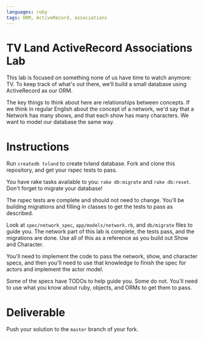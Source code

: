 ```yaml
---
languages: ruby
tags: ORM, ActiveRecord, associations
---
```


# TV Land ActiveRecord Associations Lab

This lab is focused on something none of us have time to watch
anymore: TV. To keep track of what's out there, we'll build a small
database using ActiveRecord as our ORM.

The key things to think about here are relationships between concepts.
If we think in regular English about the concept of a network,
we'd say that a Network has many shows, and that each show has many
characters. We want to model our database the same way.

# Instructions

Run `createdb tvland` to create tvland database.
Fork and clone this repository, and get your rspec tests to pass.

You have rake tasks available to you: `rake db:migrate` and `rake
db:reset`. Don't forget to migrate your database!

The rspec tests are complete and should not need to change. You'll be
building migrations and filling in classes to get the tests to pass as
described.

Look at `spec/network_spec`, `app/models/network.rb`, and `db/migrate`
files to guide you. The network part of this lab is complete, the tests
pass, and the migrations are done. Use all of this as a reference
as you build out Show and Character.

You'll need to implement the code to pass the network, show, and
character specs, and then you'll need to use that knowledge to finish
the spec for actors and implement the actor model.

Some of the specs have TODOs to help guide you. Some do not. You'll
need to use what you know about ruby, objects, and ORMs to get them
to pass.

# Deliverable

Push your solution to the `master` branch of your fork.
